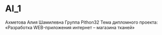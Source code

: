 # Al_1
Ахметова Алия Шамилевна
Группа Pithon32
Тема дипломного проекта: «Разработка WEB-приложения интернет – магазина тканей» 
